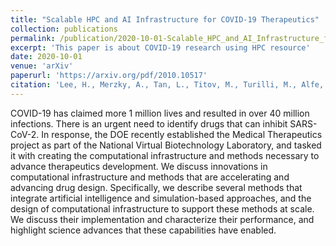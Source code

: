 ```yaml
---
title: "Scalable HPC and AI Infrastructure for COVID-19 Therapeutics"
collection: publications
permalink: /publication/2020-10-01-Scalable_HPC_and_AI_Infrastructure_for_COVID-19_Therapeutics
excerpt: 'This paper is about COVID-19 research using HPC resource'
date: 2020-10-01
venue: 'arXiv'
paperurl: 'https://arxiv.org/pdf/2010.10517'
citation: 'Lee, H., Merzky, A., Tan, L., Titov, M., Turilli, M., Alfe, D., Bhati, A., Brace, A., Clyde, A., Coveney, P. and Ma, H., 2020. Scalable HPC and AI Infrastructure for COVID-19 Therapeutics. arXiv preprint arXiv:2010.10517.'
---
```

COVID-19 has claimed more 1 million lives and resulted in over 40 million infections. There is an urgent need to identify drugs that can inhibit SARS-CoV-2. In response, the DOE recently established the Medical Therapeutics project as part of the National Virtual Biotechnology Laboratory, and tasked it with creating the computational infrastructure and methods necessary to advance therapeutics development. We discuss innovations in computational infrastructure and methods that are accelerating and advancing drug design. Specifically, we describe several methods that integrate artificial intelligence and simulation-based approaches, and the design of computational infrastructure to support these methods at scale. We discuss their implementation and characterize their performance, and highlight science advances that these capabilities have enabled.
